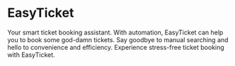 # EasyTicket
Your smart ticket booking assistant. With automation, EasyTicket can help you to book some god-damn tickets. Say goodbye to manual searching and hello to convenience and efficiency. Experience stress-free ticket booking with EasyTicket.
